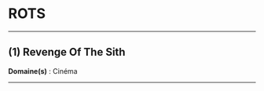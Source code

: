 # ROTS

--------------------

## (1) Revenge Of The Sith

**Domaine(s)** : Cinéma

--------------------